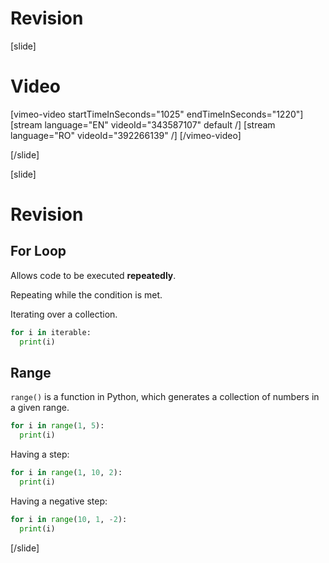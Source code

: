# Revision

[slide]
# Video

[vimeo-video startTimeInSeconds="1025" endTimeInSeconds="1220"]
[stream language="EN" videoId="343587107" default /]
[stream language="RO" videoId="392266139" /]
[/vimeo-video]

[/slide]

[slide]
# Revision

## For Loop
Allows code to be executed **repeatedly**.

Repeating while the condition is met.

Iterating over a collection.
```py
for i in iterable:
  print(i)
```

## Range
`range()` is a function in Python, which generates a collection of numbers in a given range.

```py live
for i in range(1, 5):
  print(i)
```

Having a step:
```py live
for i in range(1, 10, 2):
  print(i)
```

Having a negative step:
```py live
for i in range(10, 1, -2):
  print(i)
```
[/slide]
